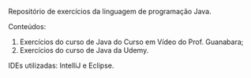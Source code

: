 Repositório de exercícios da linguagem de programação Java.

Conteúdos:  

1. Exercícios do curso de Java do Curso em Vídeo do Prof. Guanabara;
2. Exercícios do curso de Java da Udemy.

IDEs utilizadas: IntelliJ e Eclipse.
